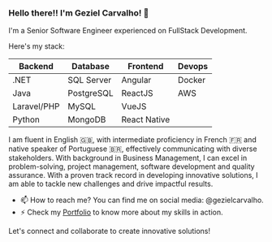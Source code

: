 ### Hello there!! I'm Geziel Carvalho! 👋

I'm a Senior Software Engineer experienced on FullStack Development.

Here's my stack:

| Backend       | Database   | Frontend     | Devops  |
| ------------- | ---------- | ------------ |---------|
| .NET          | SQL Server | Angular      | Docker  |
| Java          | PostgreSQL | ReactJS      | AWS     |
| Laravel/PHP   | MySQL      | VueJS        |         |
| Python        | MongoDB    | React Native |         |

I am fluent in English 🇬🇧, with intermediate proficiency in French 🇫🇷 and native speaker of Portuguese 🇧🇷, effectively communicating with diverse stakeholders. With background in Business Management, I can excel in problem-solving, project management, software development and quality assurance. With a proven track record in developing innovative solutions, I am able to tackle new challenges and drive impactful results.

- 📫 How to reach me? You can find me on social media: @gezielcarvalho.
- ⚡ Check my [Portfolio](https://github.com/gezielcarvalho?tab=projects) to know more about my skills in action.

Let's connect and collaborate to create innovative solutions!
